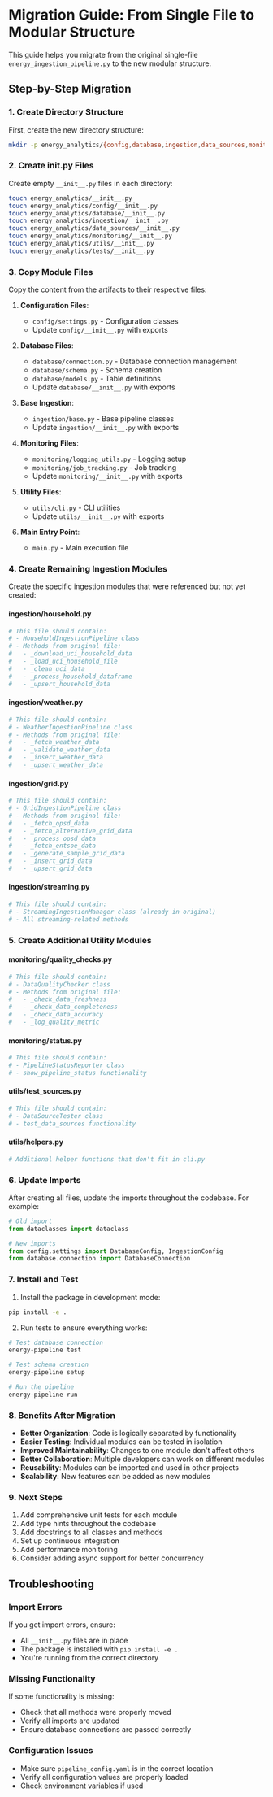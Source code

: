 # Migration Guide: From Single File to Modular Structure

This guide helps you migrate from the original single-file `energy_ingestion_pipeline.py` to the new modular structure.

## Step-by-Step Migration

### 1. Create Directory Structure

First, create the new directory structure:

```bash
mkdir -p energy_analytics/{config,database,ingestion,data_sources,monitoring,utils,tests}
```

### 2. Create __init__.py Files

Create empty `__init__.py` files in each directory:

```bash
touch energy_analytics/__init__.py
touch energy_analytics/config/__init__.py
touch energy_analytics/database/__init__.py
touch energy_analytics/ingestion/__init__.py
touch energy_analytics/data_sources/__init__.py
touch energy_analytics/monitoring/__init__.py
touch energy_analytics/utils/__init__.py
touch energy_analytics/tests/__init__.py
```

### 3. Copy Module Files

Copy the content from the artifacts to their respective files:

1. **Configuration Files**:
   - `config/settings.py` - Configuration classes
   - Update `config/__init__.py` with exports

2. **Database Files**:
   - `database/connection.py` - Database connection management
   - `database/schema.py` - Schema creation
   - `database/models.py` - Table definitions
   - Update `database/__init__.py` with exports

3. **Base Ingestion**:
   - `ingestion/base.py` - Base pipeline classes
   - Update `ingestion/__init__.py` with exports

4. **Monitoring Files**:
   - `monitoring/logging_utils.py` - Logging setup
   - `monitoring/job_tracking.py` - Job tracking
   - Update `monitoring/__init__.py` with exports

5. **Utility Files**:
   - `utils/cli.py` - CLI utilities
   - Update `utils/__init__.py` with exports

6. **Main Entry Point**:
   - `main.py` - Main execution file

### 4. Create Remaining Ingestion Modules

Create the specific ingestion modules that were referenced but not yet created:

#### ingestion/household.py
```python
# This file should contain:
# - HouseholdIngestionPipeline class
# - Methods from original file:
#   - _download_uci_household_data
#   - _load_uci_household_file
#   - _clean_uci_data
#   - _process_household_dataframe
#   - _upsert_household_data
```

#### ingestion/weather.py
```python
# This file should contain:
# - WeatherIngestionPipeline class
# - Methods from original file:
#   - _fetch_weather_data
#   - _validate_weather_data
#   - _insert_weather_data
#   - _upsert_weather_data
```

#### ingestion/grid.py
```python
# This file should contain:
# - GridIngestionPipeline class
# - Methods from original file:
#   - _fetch_opsd_data
#   - _fetch_alternative_grid_data
#   - _process_opsd_data
#   - _fetch_entsoe_data
#   - _generate_sample_grid_data
#   - _insert_grid_data
#   - _upsert_grid_data
```

#### ingestion/streaming.py
```python
# This file should contain:
# - StreamingIngestionManager class (already in original)
# - All streaming-related methods
```

### 5. Create Additional Utility Modules

#### monitoring/quality_checks.py
```python
# This file should contain:
# - DataQualityChecker class
# - Methods from original file:
#   - _check_data_freshness
#   - _check_data_completeness
#   - _check_data_accuracy
#   - _log_quality_metric
```

#### monitoring/status.py
```python
# This file should contain:
# - PipelineStatusReporter class
# - show_pipeline_status functionality
```

#### utils/test_sources.py
```python
# This file should contain:
# - DataSourceTester class
# - test_data_sources functionality
```

#### utils/helpers.py
```python
# Additional helper functions that don't fit in cli.py
```

### 6. Update Imports

After creating all files, update the imports throughout the codebase. For example:

```python
# Old import
from dataclasses import dataclass

# New imports
from config.settings import DatabaseConfig, IngestionConfig
from database.connection import DatabaseConnection
```

### 7. Install and Test

1. Install the package in development mode:
```bash
pip install -e .
```

2. Run tests to ensure everything works:
```bash
# Test database connection
energy-pipeline test

# Test schema creation
energy-pipeline setup

# Run the pipeline
energy-pipeline run
```

### 8. Benefits After Migration

- **Better Organization**: Code is logically separated by functionality
- **Easier Testing**: Individual modules can be tested in isolation
- **Improved Maintainability**: Changes to one module don't affect others
- **Better Collaboration**: Multiple developers can work on different modules
- **Reusability**: Modules can be imported and used in other projects
- **Scalability**: New features can be added as new modules

### 9. Next Steps

1. Add comprehensive unit tests for each module
2. Add type hints throughout the codebase
3. Add docstrings to all classes and methods
4. Set up continuous integration
5. Add performance monitoring
6. Consider adding async support for better concurrency

## Troubleshooting

### Import Errors
If you get import errors, ensure:
- All `__init__.py` files are in place
- The package is installed with `pip install -e .`
- You're running from the correct directory

### Missing Functionality
If some functionality is missing:
- Check that all methods were properly moved
- Verify all imports are updated
- Ensure database connections are passed correctly

### Configuration Issues
- Make sure `pipeline_config.yaml` is in the correct location
- Verify all configuration values are properly loaded
- Check environment variables if used